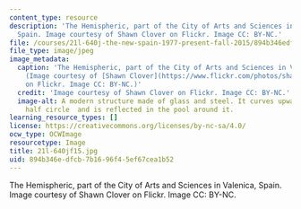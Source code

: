 ```yaml
---
content_type: resource
description: 'The Hemispheric, part of the City of Arts and Sciences in Valenica,
  Spain. Image courtesy of Shawn Clover on Flickr. Image CC: BY-NC.'
file: /courses/21l-640j-the-new-spain-1977-present-fall-2015/894b346edfcb7b1696f45ef67cea1b52_21l-640jf15.jpg
file_type: image/jpeg
image_metadata:
  caption: 'The Hemispheric, part of the City of Arts and Sciences in Valenica, Spain.
    (Image courtesy of [Shawn Clover](https://www.flickr.com/photos/shawnclover/15269822642/sizes/l)
    on Flickr. Image CC: BY-NC.)'
  credit: 'Image courtesy of Shawn Clover on Flickr. Image CC: BY-NC.'
  image-alt: A modern structure made of glass and steel. It curves upwards into a
    half circle  and is reflected in the pool around it.
learning_resource_types: []
license: https://creativecommons.org/licenses/by-nc-sa/4.0/
ocw_type: OCWImage
resourcetype: Image
title: 21l-640jf15.jpg
uid: 894b346e-dfcb-7b16-96f4-5ef67cea1b52
---
```

The Hemispheric, part of the City of Arts and Sciences in Valenica, Spain. Image courtesy of Shawn Clover on Flickr. Image CC: BY-NC.